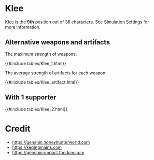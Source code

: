 # Klee

Klee is the **9th** position out of 38 characters. See [Simulation Settings](./simulation_settings.md) for more information.

## Alternative weapons and artifacts

The maximum strength of weapons:

{{#include tables/Klee_1.html}}

The average strength of artifacts for each weapon:

{{#include tables/Klee_artifact.html}}

## With 1 supporter

{{#include tables/Klee_2.html}}

# Credit

- <https://genshin.honeyhunterworld.com>
- <https://keqingmains.com>
- <https://genshin-impact.fandom.com>
